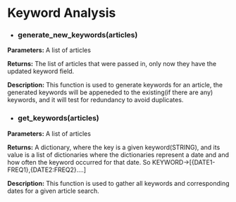# Keyword Analysis



*  ### generate_new_keywords(articles)

 **Parameters:** A list of articles
 
 **Returns:** The list of articles that were passed in, only now they have the updated keyword field.
 
 **Description:** This function is used to generate keywords for an article, the generated keywords will
 be appeneded to the existing(if there are any) keywords, and it will test for redundancy to avoid duplicates.
 
 
*  ### get_keywords(articles)

**Parameters:** A list of articles

**Returns:** A dictionary, where the key is a given keyword(STRING), and its 
value is a list of dictionaries where the dictionaries represent a date and 
and how often the keyword occurred for that date. So
KEYWORD->[{DATE1-FREQ1},{DATE2:FREQ2}....]

**Description:** This function is used to gather all keywords and corresponding 
dates for a given article search. 